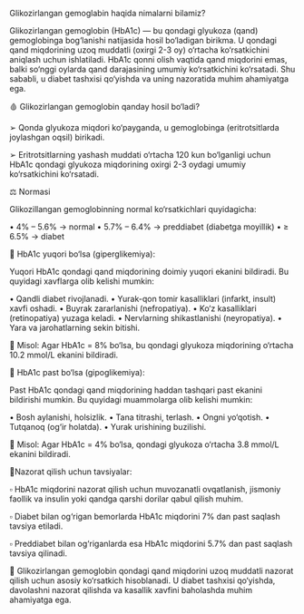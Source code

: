 Glikozirlangan gemoglabin haqida nimalarni bilamiz?

Glikozirlangan gemoglobin (HbA1c) — bu qondagi glyukoza (qand) gemoglobinga bog‘lanishi natijasida hosil bo‘ladigan birikma. U qondagi qand miqdorining uzoq muddatli (oxirgi 2-3 oy) o‘rtacha ko‘rsatkichini aniqlash uchun ishlatiladi. HbA1c qonni olish vaqtida qand miqdorini emas, balki so‘nggi oylarda qand darajasining umumiy ko‘rsatkichini ko‘rsatadi. Shu sababli, u diabet tashxisi qo‘yishda va uning nazoratida muhim ahamiyatga ega.

🩸 Glikozirlangan gemoglobin qanday hosil bo‘ladi?

➢ Qonda glyukoza miqdori ko‘payganda, u gemoglobinga (eritrotsitlarda joylashgan oqsil) birikadi.

➢ Eritrotsitlarning yashash muddati o‘rtacha 120 kun bo‘lganligi uchun HbA1c qondagi glyukoza miqdorining oxirgi 2-3 oydagi umumiy ko‘rsatkichini ko‘rsatadi.

⚖ Normasi

Glikozillangan gemoglobinning normal ko‘rsatkichlari quyidagicha:

• 4% – 5.6% → normal
• 5.7% – 6.4% → preddiabet (diabetga moyillik)
• ≥ 6.5% → diabet

🔺 HbA1c yuqori bo‘lsa (giperglikemiya):

Yuqori HbA1c qondagi qand miqdorining doimiy yuqori ekanini bildiradi. Bu quyidagi xavflarga olib kelishi mumkin:

• Qandli diabet rivojlanadi.
• Yurak-qon tomir kasalliklari (infarkt, insult) xavfi oshadi.
• Buyrak zararlanishi (nefropatiya).
• Ko‘z kasalliklari (retinopatiya) yuzaga keladi.
• Nervlarning shikastlanishi (neyropatiya).
• Yara va jarohatlarning sekin bitishi.

📌 Misol: Agar HbA1c = 8% bo‘lsa, bu qondagi glyukoza miqdorining o‘rtacha 10.2 mmol/L ekanini bildiradi.

🔻 HbA1c past bo‘lsa (gipoglikemiya):

Past HbA1c qondagi qand miqdorining haddan tashqari past ekanini bildirishi mumkin. Bu quyidagi muammolarga olib kelishi mumkin:

• Bosh aylanishi, holsizlik.
• Tana titrashi, terlash.
• Ongni yo‘qotish.
• Tutqanoq (og‘ir holatda).
• Yurak urishining buzilishi.

📌 Misol: Agar HbA1c = 4% bo‘lsa, qondagi glyukoza o‘rtacha 3.8 mmol/L ekanini bildiradi.

📎Nazorat qilish uchun tavsiyalar:

▫️ HbA1c miqdorini nazorat qilish uchun muvozanatli ovqatlanish, jismoniy faollik va insulin yoki qandga qarshi dorilar qabul qilish muhim.

▫️ Diabet bilan og‘rigan bemorlarda HbA1c miqdorini 7% dan past saqlash tavsiya etiladi.

▫️ Preddiabet bilan og‘riganlarda esa HbA1c miqdorini 5.7% dan past saqlash tavsiya qilinadi.

📌 Glikozirlangan gemoglobin qondagi qand miqdorini uzoq muddatli nazorat qilish uchun asosiy ko‘rsatkich hisoblanadi. U diabet tashxisi qo‘yishda, davolashni nazorat qilishda va kasallik xavfini baholashda muhim ahamiyatga ega.